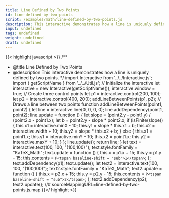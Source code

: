 ```yaml
---
title: Line Defined by Two Points
id: line-defined-by-two-points
script: /examples/math/line-defined-by-two-points.js
description: This interactive demonstrates how a line is uniquely defined by two points.
input: undefined
tags: undefined
weight: undefined
draft: undefined
---
```


{{< highlight javascript >}}
/**
* @title Line Defined by Two Points
* @description This interactive demonstrates how a line is uniquely defined by two points.
*/
import Interactive from '../../Interactive.js';
import { getScriptName } from '../../Util.js';
// Initialize the interactive
let interactive = new Interactive(getScriptName());
interactive.window = true;
// Create three control points
let p1 = interactive.control(200, 100);
let p2 = interactive.control(400, 200);
addLineBetweenPoints(p1, p2);
// Draws a line between two points
function addLineBetweenPoints(point1, point2) {
    let line = interactive.line(0, 0, 0, 0);
    line.addDependency(point1, point2);
    line.update = function () {
        let slope = (point2.y - point1.y) / (point2.x - point1.x);
        let b = point2.y - slope * point2.x;
        if (isFinite(slope)) {
            this.x1 = interactive.minX - 10;
            this.y1 = slope * this.x1 + b;
            this.x2 = interactive.width + 10;
            this.y2 = slope * this.x2 + b;
        }
        else {
            this.x1 = point1.x;
            this.y1 = interactive.minY - 10;
            this.x2 = point1.x;
            this.y2 = interactive.maxY + 10;
        }
    };
    line.update();
    return line;
}
let text = interactive.text(100, 100, "(100,100)");
text.style.fontFamily = "KaTeX_Math";
text.update = function () {
    this.x = p1.x + 15;
    this.y = p1.y - 15;
    this.contents = `P<tspan baseline-shift = "sub">1</tspan>`;
};
text.addDependency(p1);
text.update();
let text2 = interactive.text(100, 100, "(100,100)");
text2.style.fontFamily = "KaTeX_Math";
text2.update = function () {
    this.x = p2.x + 15;
    this.y = p2.y - 15;
    this.contents = `P<tspan baseline-shift = "sub">2</tspan>`;
};
text2.addDependency(p2);
text2.update();
//# sourceMappingURL=line-defined-by-two-points.js.map
{{</ highlight >}}

